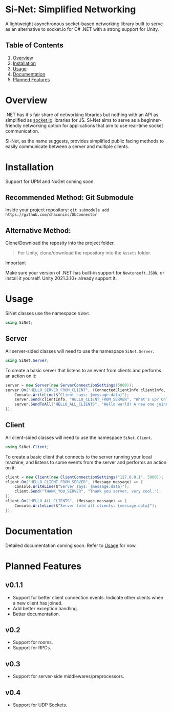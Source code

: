 # Si-Net: Simplified Networking
A lightweight asynchronous socket-based networking library built to serve as an alternative to socket.io for C# .NET with a strong support for Unity.

## Table of Contents
1. [Overview](#overview)
3. [Installation](#installation)
4. [Usage](#usage)
5. [Documentation](#documentation)
6. [Planned Features](#planned-features)

# Overview
.NET has it's fair share of networking libraries but nothing with an API as simplified as [socket.io](https://socket.io/) libraries for JS. Si-Net aims to serve as a beginner-friendly networking option for applications that aim to use real-time socket communication.

Si-Net, as the name suggests, provides simplified public facing methods to easily communicate between a server and multiple clients.

# Installation
Support for UPM and NuGet coming soon.

## Recommended Method: Git Submodule
Inside your project repository:
`git submodule add https://github.com/chaconinc/DbConnector`

## Alternative Method:
Clone/Download the reposity into the project folder.
> For Unity, clone/download the repository into the `Assets` folder.

> [!IMPORTANT]  
> Make sure your version of .NET has built-in support for `Newtonsoft.JSON`, or install it yourself. Unity 2021.3.10+ already support it.

# Usage
SiNet classes use the namespace `SiNet`.
```csharp
using SiNet;
```
## Server
All server-sided classes will need to use the namespace `SiNet.Server`.
```csharp
using SiNet.Server;
``` 
To create a basic server that listens to an event from clients and performs an action on it:
```csharp
server = new Server(new ServerConnectionSettings(5000));
server.On("HELLO_SERVER_FROM_CLIENT", (ConnectedClientInfo clientInfo, Message message) => {
    Console.WriteLine($"Client says: {message.data}");
    server.Send(clientInfo, "HELLO_CLIENT_FROM_SERVER", "What's up? Only you will see this message, not the other clients.");
    server.SendToAll("HELLO_ALL_CLIENTS", "Hello world! A new one joined us!");
});

```

## Client
All client-sided classes will need to use the namespace `SiNet.Client`.
```csharp
using SiNet.Client;
``` 
To create a basic client that connects to the server running your local machine, and listens to some events from the server and performs an action on it:
```csharp
client = new Client(new ClientConnectionSettings("127.0.0.1", 5000));
client.On("HELLO_CLIENT_FROM_SERVER", (Message message) => {
    Console.WriteLine($"Server says: {message.data}");
    client.Send("THANK_YOU_SERVER", "Thank you server, very cool.");
});
client.On("HELLO_ALL_CLIENTS", (Message message) => {
    Console.WriteLine($"Server told all clients: {message.data}");
});

```

# Documentation
Detailed documentation coming soon. Refer to [Usage](#usage) for now.

# Planned Features
## v0.1.1
- Support for better client connection events. Indicate other clients when a new client has joined.
- Add better exception handling.
- Better documentation.
## v0.2
- Support for rooms.
- Support for RPCs.
## v0.3
- Support for server-side middlewares/preprocessors.
## v0.4
- Support for UDP Sockets.
